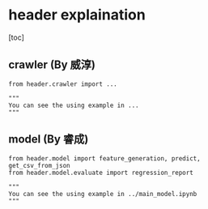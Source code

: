 # header explaination

[toc]

## crawler (By 威淳)
```python=
from header.crawler import ...

"""
You can see the using example in ...
"""

```

## model (By 睿成)
```python=
from header.model import feature_generation, predict, get_csv_from_json
from header.model.evaluate import regression_report

"""
You can see the using example in ../main_model.ipynb
"""

```
